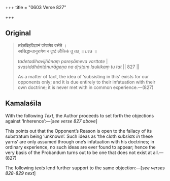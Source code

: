 +++
title = "0603 Verse 827"

+++
## Original 
>
> तदेतदिहविज्ञानं परेषामेव वर्त्तते ।  
> स्वसिद्धान्तानुरागेण न दृष्टं लौकिकं तु तत् ॥ ८२७ ॥ 
>
> *tadetadihavijñānaṃ pareṣāmeva varttate* \|  
> *svasiddhāntānurāgeṇa na dṛṣṭaṃ laukikaṃ tu tat* \|\| 827 \|\| 
>
> As a matter of fact, the idea of ‘subsisting in this’ exists for our opponents only; and it is due entirely to their infatuation with their own doctrine; it is never met with in common experience.—(827)



## Kamalaśīla

With the following *Text*, the Author proceeds to set forth the objections against ‘Inherence’:—[*see verse 827 above*]

This points out that the Opponent’s Reason is open to the fallacy of its substratum being ‘unknown’. Such ideas as ‘the cloth *subsists in* these yarns’ are only assumed through one’s infatuation with his doctrines; in ordinary experience, no such ideas are ever found to appear; hence the very basis of the Probandum turns out to be one that does not exist at all.—(827)

The following *texts* lend further support to the same objection:—[*see verses 828-829 next*]



